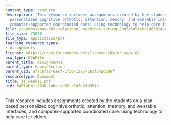 ```yaml
---
content_type: resource
description: 'This resource includes assignments created by the students on a plan-based
  personalized cognitive orthotic, attention, memory, and wearable interfaces, and
  computer-supported coordinated care: using technology to help care for elders.'
file: /courses/mas-965-relational-machines-spring-2005/5451abb1863814bced35c107a2fd951d_ss_week11.pdf
file_size: 73030
file_type: application/pdf
learning_resource_types:
- Assignments
license: https://creativecommons.org/licenses/by-nc-sa/4.0/
ocw_type: OCWFile
parent_title: Assignments
parent_type: CourseSection
parent_uid: af7c6fa2-6acf-1f3b-13a3-263f542d206f
resourcetype: Document
title: ss_week11.pdf
uid: 5451abb1-8638-14bc-ed35-c107a2fd951d
---
```

This resource includes assignments created by the students on a plan-based personalized cognitive orthotic, attention, memory, and wearable interfaces, and computer-supported coordinated care: using technology to help care for elders.